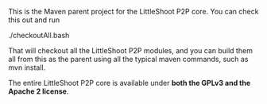This is the Maven parent project for the LittleShoot P2P core. You can check this out and run

./checkoutAll.bash

That will checkout all the LittleShoot P2P modules, and you can build them all from this as the
parent using all the typical maven commands, such as mvn install.

The entire LittleShoot P2P core is available under **both the GPLv3 and the Apache 2 license**.
